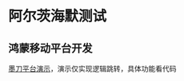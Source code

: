 # 阿尔茨海默测试
## 鸿蒙移动平台开发
[墨刀平台演示](https://modao.cc/proto/qTOocOcYsfb7ltznr0ep1Q/sharing?view_mode=read_only)，演示仅实现逻辑跳转，具体功能看代码
